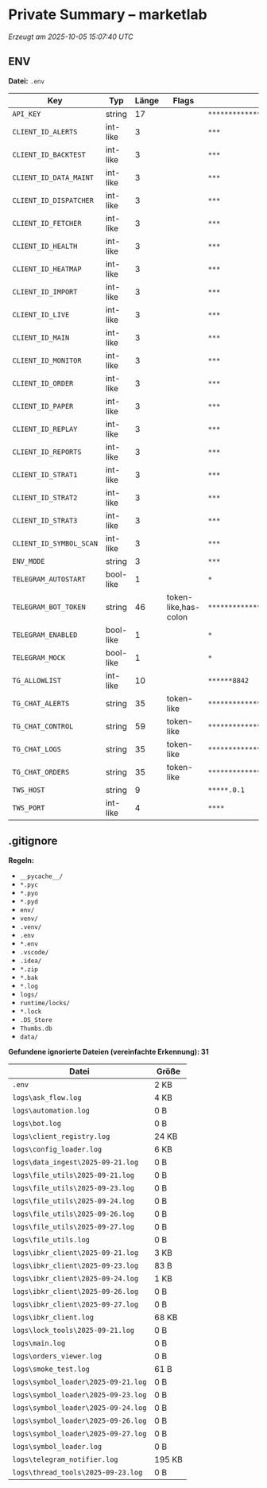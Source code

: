 # Private Summary – marketlab

_Erzeugt am 2025-10-05 15:07:40 UTC_

## ENV
**Datei:** `.env`

| Key | Typ | Länge | Flags | Maske |
|-----|-----|-------|-------|-------|
| `API_KEY` | string | 17 |  | `*************here` |
| `CLIENT_ID_ALERTS` | int-like | 3 |  | `***` |
| `CLIENT_ID_BACKTEST` | int-like | 3 |  | `***` |
| `CLIENT_ID_DATA_MAINT` | int-like | 3 |  | `***` |
| `CLIENT_ID_DISPATCHER` | int-like | 3 |  | `***` |
| `CLIENT_ID_FETCHER` | int-like | 3 |  | `***` |
| `CLIENT_ID_HEALTH` | int-like | 3 |  | `***` |
| `CLIENT_ID_HEATMAP` | int-like | 3 |  | `***` |
| `CLIENT_ID_IMPORT` | int-like | 3 |  | `***` |
| `CLIENT_ID_LIVE` | int-like | 3 |  | `***` |
| `CLIENT_ID_MAIN` | int-like | 3 |  | `***` |
| `CLIENT_ID_MONITOR` | int-like | 3 |  | `***` |
| `CLIENT_ID_ORDER` | int-like | 3 |  | `***` |
| `CLIENT_ID_PAPER` | int-like | 3 |  | `***` |
| `CLIENT_ID_REPLAY` | int-like | 3 |  | `***` |
| `CLIENT_ID_REPORTS` | int-like | 3 |  | `***` |
| `CLIENT_ID_STRAT1` | int-like | 3 |  | `***` |
| `CLIENT_ID_STRAT2` | int-like | 3 |  | `***` |
| `CLIENT_ID_STRAT3` | int-like | 3 |  | `***` |
| `CLIENT_ID_SYMBOL_SCAN` | int-like | 3 |  | `***` |
| `ENV_MODE` | string | 3 |  | `***` |
| `TELEGRAM_AUTOSTART` | bool-like | 1 |  | `*` |
| `TELEGRAM_BOT_TOKEN` | string | 46 | token-like,has-colon | `******************************************AbOo` |
| `TELEGRAM_ENABLED` | bool-like | 1 |  | `*` |
| `TELEGRAM_MOCK` | bool-like | 1 |  | `*` |
| `TG_ALLOWLIST` | int-like | 10 |  | `******8842` |
| `TG_CHAT_ALERTS` | string | 35 | token-like | `*******************************ERTS` |
| `TG_CHAT_CONTROL` | string | 59 | token-like | `*******************************************************te")` |
| `TG_CHAT_LOGS` | string | 35 | token-like | `*******************************LOGS` |
| `TG_CHAT_ORDERS` | string | 35 | token-like | `*******************************DERS` |
| `TWS_HOST` | string | 9 |  | `*****.0.1` |
| `TWS_PORT` | int-like | 4 |  | `****` |

## .gitignore
**Regeln:**
- `__pycache__/`
- `*.pyc`
- `*.pyo`
- `*.pyd`
- `env/`
- `venv/`
- `.venv/`
- `.env`
- `*.env`
- `.vscode/`
- `.idea/`
- `*.zip`
- `*.bak`
- `*.log`
- `logs/`
- `runtime/locks/`
- `*.lock`
- `.DS_Store`
- `Thumbs.db`
- `data/`

**Gefundene ignorierte Dateien (vereinfachte Erkennung): 31**

| Datei | Größe |
|-------|-------|
| `.env` | 2 KB |
| `logs\ask_flow.log` | 4 KB |
| `logs\automation.log` | 0 B |
| `logs\bot.log` | 0 B |
| `logs\client_registry.log` | 24 KB |
| `logs\config_loader.log` | 6 KB |
| `logs\data_ingest\2025-09-21.log` | 0 B |
| `logs\file_utils\2025-09-21.log` | 0 B |
| `logs\file_utils\2025-09-23.log` | 0 B |
| `logs\file_utils\2025-09-24.log` | 0 B |
| `logs\file_utils\2025-09-26.log` | 0 B |
| `logs\file_utils\2025-09-27.log` | 0 B |
| `logs\file_utils.log` | 0 B |
| `logs\ibkr_client\2025-09-21.log` | 3 KB |
| `logs\ibkr_client\2025-09-23.log` | 83 B |
| `logs\ibkr_client\2025-09-24.log` | 1 KB |
| `logs\ibkr_client\2025-09-26.log` | 0 B |
| `logs\ibkr_client\2025-09-27.log` | 0 B |
| `logs\ibkr_client.log` | 68 KB |
| `logs\lock_tools\2025-09-21.log` | 0 B |
| `logs\main.log` | 0 B |
| `logs\orders_viewer.log` | 0 B |
| `logs\smoke_test.log` | 61 B |
| `logs\symbol_loader\2025-09-21.log` | 0 B |
| `logs\symbol_loader\2025-09-23.log` | 0 B |
| `logs\symbol_loader\2025-09-24.log` | 0 B |
| `logs\symbol_loader\2025-09-26.log` | 0 B |
| `logs\symbol_loader\2025-09-27.log` | 0 B |
| `logs\symbol_loader.log` | 0 B |
| `logs\telegram_notifier.log` | 195 KB |
| `logs\thread_tools\2025-09-23.log` | 0 B |